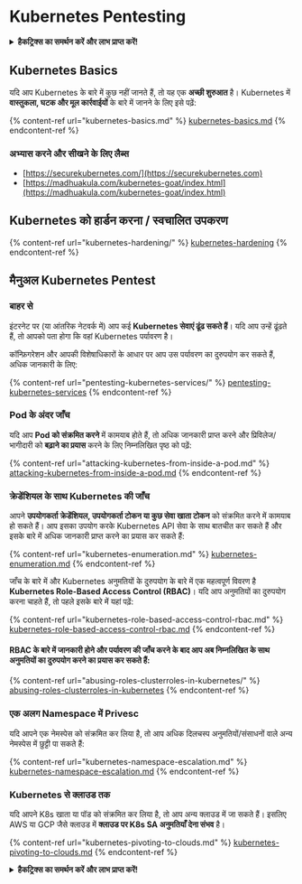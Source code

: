 # Kubernetes Pentesting

<details>

<summary><strong>हैकट्रिक्स का समर्थन करें और लाभ प्राप्त करें!</strong></summary>

* यदि आप अपनी कंपनी को **हैकट्रिक्स में विज्ञापित करना चाहते हैं** या यदि आप **PEASS के नवीनतम संस्करण देखना चाहते हैं या HackTricks को पीडीएफ में डाउनलोड करना चाहते हैं** तो [**सदस्यता योजनाएं**](https://github.com/sponsors/carlospolop) देखें!
* [**आधिकारिक PEASS और HackTricks स्वैग**](https://peass.creator-spring.com) प्राप्त करें
* [**द पीएस फैमिली**](https://opensea.io/collection/the-peass-family) की खोज करें, हमारा एकल [**NFTs**](https://opensea.io/collection/the-peass-family) संग्रह
* **💬** [**डिस्कॉर्ड समूह**](https://discord.gg/hRep4RUj7f) **या** [**टेलीग्राम समूह**](https://t.me/peass) **में शामिल हों या मुझे ट्विटर पर फॉलो करें** 🐦 [**@carlospolopm**](https://twitter.com/carlospolopm)**.**
* **हैकिंग ट्रिक्स साझा करें,** [**HackTricks**](https://github.com/carlospolop/hacktricks) और [**HackTricks Cloud**](https://github.com/carlospolop/hacktricks-cloud) github repos में पीआर जमा करके।

</details>

## Kubernetes Basics

यदि आप Kubernetes के बारे में कुछ नहीं जानते हैं, तो यह एक **अच्छी शुरुआत** है। Kubernetes में **वास्तुकला, घटक और मूल कार्रवाईयों** के बारे में जानने के लिए इसे पढ़ें:

{% content-ref url="kubernetes-basics.md" %}
[kubernetes-basics.md](kubernetes-basics.md)
{% endcontent-ref %}

### अभ्यास करने और सीखने के लिए लैब्स

* [https://securekubernetes.com/](https://securekubernetes.com)
* [https://madhuakula.com/kubernetes-goat/index.html](https://madhuakula.com/kubernetes-goat/index.html)

## Kubernetes को हार्डन करना / स्वचालित उपकरण

{% content-ref url="kubernetes-hardening/" %}
[kubernetes-hardening](kubernetes-hardening/)
{% endcontent-ref %}

## मैनुअल Kubernetes Pentest

### बाहर से

इंटरनेट पर (या आंतरिक नेटवर्क में) आप कई **Kubernetes सेवाएं ढूंढ सकते हैं**। यदि आप उन्हें ढूंढते हैं, तो आपको पता होगा कि वहां Kubernetes पर्यावरण है।

कॉन्फ़िगरेशन और आपकी विशेषाधिकारों के आधार पर आप उस पर्यावरण का दुरुपयोग कर सकते हैं, अधिक जानकारी के लिए:

{% content-ref url="pentesting-kubernetes-services/" %}
[pentesting-kubernetes-services](pentesting-kubernetes-services/)
{% endcontent-ref %}

### Pod के अंदर जाँच

यदि आप **Pod को संक्रमित करने** में कामयाब होते हैं, तो अधिक जानकारी प्राप्त करने और प्रिविलेज/भागीदारी को **बढ़ाने का प्रयास** करने के लिए निम्नलिखित पृष्ठ को पढ़ें:

{% content-ref url="attacking-kubernetes-from-inside-a-pod.md" %}
[attacking-kubernetes-from-inside-a-pod.md](attacking-kubernetes-from-inside-a-pod.md)
{% endcontent-ref %}

### क्रेडेंशियल के साथ Kubernetes की जाँच

आपने **उपयोगकर्ता क्रेडेंशियल, उपयोगकर्ता टोकन या कुछ सेवा खाता टोकन** को संक्रमित करने में कामयाब हो सकते हैं। आप इसका उपयोग करके Kubernetes API सेवा के साथ बातचीत कर सकते हैं और इसके बारे में अधिक जानकारी प्राप्त करने का प्रयास कर सकते हैं:

{% content-ref url="kubernetes-enumeration.md" %}
[kubernetes-enumeration.md](kubernetes-enumeration.md)
{% endcontent-ref %}

जाँच के बारे में और Kubernetes अनुमतियों के दुरुपयोग के बारे में एक महत्वपूर्ण विवरण है **Kubernetes Role-Based Access Control (RBAC)**। यदि आप अनुमतियों का दुरुपयोग करना चाहते हैं, तो पहले इसके बारे में यहां पढ़ें:

{% content-ref url="kubernetes-role-based-access-control-rbac.md" %}
[kubernetes-role-based-access-control-rbac.md](kubernetes-role-based-access-control-rbac.md)
{% endcontent-ref %}

#### RBAC के बारे में जानकारी होने और पर्यावरण की जाँच करने के बाद आप अब निम्नलिखित के साथ अनुमतियों का दुरुपयोग करने का प्रयास कर सकते हैं:

{% content-ref url="abusing-roles-clusterroles-in-kubernetes/" %}
[abusing-roles-clusterroles-in-kubernetes](abusing-roles-clusterroles-in-kubernetes/)
{% endcontent-ref %}

### एक अलग Namespace में Privesc

यदि आपने एक नेमस्पेस को संक्रमित कर लिया है, तो आप अधिक दिलचस्प अनुमतियों/संसाधनों वाले अन्य नेमस्पेस में छुट्टी पा सकते हैं:

{% content-ref url="kubernetes-namespace-escalation.md" %}
[kubernetes-namespace-escalation.md](kubernetes-namespace-escalation.md)
{% endcontent-ref %}

### Kubernetes से क्लाउड तक

यदि आपने K8s खाता या पॉड को संक्रमित कर लिया है, तो आप अन्य क्लाउड में जा सकते हैं। इसलिए AWS या GCP जैसे क्लाउड में **क्लाउड पर K8s SA अनुमतियाँ देना संभव** है।

{% content-ref url="kubernetes-pivoting-to-clouds.md" %}
[kubernetes-pivoting-to-clouds.md](kubernetes-pivoting-to-clouds.md)
{% endcontent-ref %}

<details>

<summary><strong>हैकट्रिक्स का समर्थन करें और लाभ प्राप्त करें!</strong></summary>

* यदि आप अपनी कंपनी को **हैकट्रिक्स में विज्ञापित करना चाहते हैं** या यदि आप

</details>
